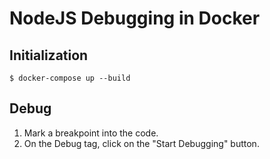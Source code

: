# NodeJS Debugging in Docker

## Initialization

    $ docker-compose up --build

## Debug

1. Mark a breakpoint into the code.
2. On the Debug tag, click on the "Start Debugging" button.
